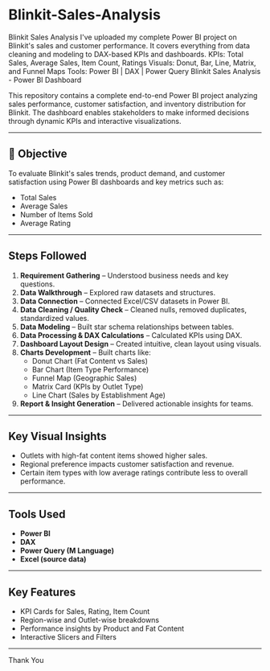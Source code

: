 # Blinkit-Sales-Analysis
Blinkit Sales Analysis  I've uploaded my complete Power BI project on Blinkit's sales and customer performance. It covers everything from data cleaning and modeling to DAX-based KPIs and dashboards.  KPIs: Total Sales, Average Sales, Item Count, Ratings Visuals: Donut, Bar, Line, Matrix, and Funnel Maps Tools: Power BI | DAX | Power Query
 Blinkit Sales Analysis - Power BI Dashboard

This repository contains a complete end-to-end Power BI project analyzing sales performance, customer satisfaction, and inventory distribution for Blinkit. The dashboard enables stakeholders to make informed decisions through dynamic KPIs and interactive visualizations.

---

## 🎯 Objective

To evaluate Blinkit's sales trends, product demand, and customer satisfaction using Power BI dashboards and key metrics such as:
- Total Sales
- Average Sales
- Number of Items Sold
- Average Rating

---

##  Steps Followed

1. **Requirement Gathering** – Understood business needs and key questions.
2. **Data Walkthrough** – Explored raw datasets and structures.
3. **Data Connection** – Connected Excel/CSV datasets in Power BI.
4. **Data Cleaning / Quality Check** – Cleaned nulls, removed duplicates, standardized values.
5. **Data Modeling** – Built star schema relationships between tables.
6. **Data Processing & DAX Calculations** – Calculated KPIs using DAX.
7. **Dashboard Layout Design** – Created intuitive, clean layout using visuals.
8. **Charts Development** – Built charts like:
   - Donut Chart (Fat Content vs Sales)
   - Bar Chart (Item Type Performance)
   - Funnel Map (Geographic Sales)
   - Matrix Card (KPIs by Outlet Type)
   - Line Chart (Sales by Establishment Age)
9. **Report & Insight Generation** – Delivered actionable insights for teams.

---

## Key Visual Insights

- Outlets with high-fat content items showed higher sales.
- Regional preference impacts customer satisfaction and revenue.
- Certain item types with low average ratings contribute less to overall performance.

---

##  Tools Used

- **Power BI**
- **DAX**
- **Power Query (M Language)**
- **Excel (source data)**

---

## Key Features

- KPI Cards for Sales, Rating, Item Count
- Region-wise and Outlet-wise breakdowns
- Performance insights by Product and Fat Content
- Interactive Slicers and Filters

---
Thank You
